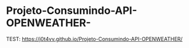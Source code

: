 # Projeto-Consumindo-API-OPENWEATHER-

TEST: https://j0t4vv.github.io/Projeto-Consumindo-API-OPENWEATHER/
